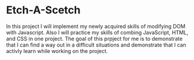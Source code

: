 # Etch-A-Scetch 
In this project I will implement my newly acquired skills of modifying DOM with Javascript. Also I will practice my skills of combing JavaScript, HTML, and CSS in one project. The goal of this prpject for me is to demonstrate that I can find a way out in a difficult situations and demonstrate that I can activly learn while working on the project.
